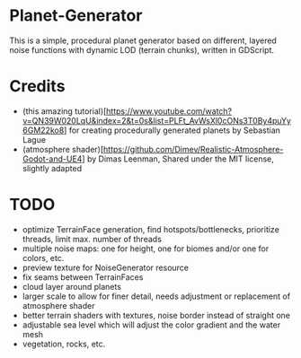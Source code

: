 # Planet-Generator

This is a simple, procedural planet generator based on different, layered noise functions with dynamic LOD (terrain chunks), written in GDScript.


# Credits
 * (this amazing tutorial)[https://www.youtube.com/watch?v=QN39W020LqU&index=2&t=0s&list=PLFt_AvWsXl0cONs3T0By4puYy6GM22ko8] for creating procedurally generated planets by Sebastian Lague
 * (atmosphere shader)[https://github.com/Dimev/Realistic-Atmosphere-Godot-and-UE4] by Dimas Leenman, Shared under the MIT license, slightly adapted


# TODO
 * optimize TerrainFace generation, find hotspots/bottlenecks, prioritize threads, limit max. number of threads
 * multiple noise maps: one for height, one for biomes and/or one for colors, etc.
 * preview texture for NoiseGenerator resource
 * fix seams between TerrainFaces
 * cloud layer around planets
 * larger scale to allow for finer detail, needs adjustment or replacement of atmosphere shader
 * better terrain shaders with textures, noise border instead of straight one
 * adjustable sea level which will adjust the color gradient and the water mesh
 * vegetation, rocks, etc.
